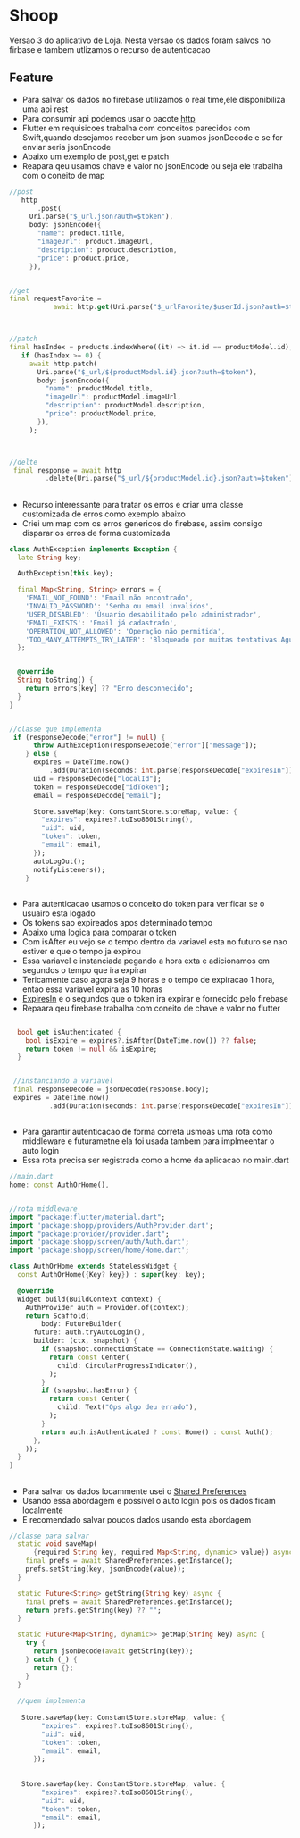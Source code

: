 #  Shoop
Versao 3 do aplicativo de Loja. Nesta versao os dados foram salvos no firbase e tambem utlizamos o recurso de autenticacao


## Feature
- Para salvar os dados no firebase utilizamos o real time,ele disponibiliza uma api rest 
- Para consumir api podemos usar o pacote [http](https://pub.dev/packages/http) 
- Flutter em requisicoes trabalha com conceitos parecidos com Swift,quando desejamos receber um json suamos jsonDecode e se for enviar seria jsonEncode
- Abaixo um exemplo de post,get e patch
- Reapara qeu usamos chave e valor no jsonEncode ou seja ele trabalha com o coneito de map


 ```dart 
 //post 
    http
        .post(
      Uri.parse("$_url.json?auth=$token"),
      body: jsonEncode({
        "name": product.title,
        "imageUrl": product.imageUrl,
        "description": product.description,
        "price": product.price,
      }),
 
 
 //get 
 final requestFavorite =
            await http.get(Uri.parse("$_urlFavorite/$userId.json?auth=$token"));

 
 
 //patch
 final hasIndex = products.indexWhere((it) => it.id == productModel.id);
    if (hasIndex >= 0) {
      await http.patch(
        Uri.parse("$_url/${productModel.id}.json?auth=$token"),
        body: jsonEncode({
          "name": productModel.title,
          "imageUrl": productModel.imageUrl,
          "description": productModel.description,
          "price": productModel.price,
        }),
      );
 
 
 
 //delte
  final response = await http
          .delete(Uri.parse("$_url/${productModel.id}.json?auth=$token"));
 
 
  ```


##
- Recurso interessante para tratar os erros e criar uma classe customizada de erros como exemplo abaixo
- Criei um map com os erros genericos do firebase, assim consigo disparar os erros de forma customizada


```dart
class AuthException implements Exception {
  late String key;

  AuthException(this.key);

  final Map<String, String> errors = {
    'EMAIL_NOT_FOUND': "Email não encontrado",
    'INVALID_PASSWORD': 'Senha ou email invalidos',
    'USER_DISABLED': 'Úsuario desabilitado pelo administrador',
    'EMAIL_EXISTS': 'Email já cadastrado',
    'OPERATION_NOT_ALLOWED': 'Operação não permitida',
    'TOO_MANY_ATTEMPTS_TRY_LATER': 'Bloqueado por muitas tentativas.Aguarde e tente mais tarde'
  };


  @override
  String toString() {
    return errors[key] ?? "Erro desconhecido";
  }
}


//classe que implementa
 if (responseDecode["error"] != null) {
      throw AuthException(responseDecode["error"]["message"]);
    } else {
      expires = DateTime.now()
          .add(Duration(seconds: int.parse(responseDecode["expiresIn"])));
      uid = responseDecode["localId"];
      token = responseDecode["idToken"];
      email = responseDecode["email"];

      Store.saveMap(key: ConstantStore.storeMap, value: {
        "expires": expires?.toIso8601String(),
        "uid": uid,
        "token": token,
        "email": email,
      });
      autoLogOut();
      notifyListeners();
    }


```

## 
- Para autenticacao usamos o conceito do token para verificar se o usuairo esta logado
- Os tokens sao expireados apos determinado tempo
- Abaixo uma logica para comparar o token
- Com isAfter eu vejo se o tempo dentro da variavel esta no futuro se  nao estiver e que o tempo ja expirou
- Essa variavel e instanciada  pegando a hora exta e adicionamos em segundos o tempo que ira expirar
- Tericamente caso agora seja 9 horas e o tempo de expiracao 1 hora, entao essa variavel expira as 10 horas
- [ExpiresIn](https://firebase.google.com/docs/reference/rest/auth) e o segundos que o token ira expirar e fornecido pelo  firebase
- Repaara qeu firebase trabalha com coneito de chave e valor no flutter

``` dart

  bool get isAuthenticated {
    bool isExpire = expires?.isAfter(DateTime.now()) ?? false;
    return token != null && isExpire;
  }


 //instanciando a variavel
 final responseDecode = jsonDecode(response.body);
 expires = DateTime.now()
          .add(Duration(seconds: int.parse(responseDecode["expiresIn"])));

```

##
- Para garantir autenticacao de forma correta usmoas uma rota como middleware e futurametne ela foi usada tambem para implmeentar o auto login
- Essa rota precisa ser registrada como a home da aplicacao no main.dart


```dart
//main.dart
home: const AuthOrHome(),


//rota middleware
import "package:flutter/material.dart";
import 'package:shopp/providers/AuthProvider.dart';
import "package:provider/provider.dart";
import 'package:shopp/screen/auth/Auth.dart';
import 'package:shopp/screen/home/Home.dart';

class AuthOrHome extends StatelessWidget {
  const AuthOrHome({Key? key}) : super(key: key);

  @override
  Widget build(BuildContext context) {
    AuthProvider auth = Provider.of(context);
    return Scaffold(
        body: FutureBuilder(
      future: auth.tryAutoLogin(),
      builder: (ctx, snapshot) {
        if (snapshot.connectionState == ConnectionState.waiting) {
          return const Center(
            child: CircularProgressIndicator(),
          );
        }
        if (snapshot.hasError) {
          return const Center(
            child: Text("Ops algo deu errado"),
          );
        }
        return auth.isAuthenticated ? const Home() : const Auth();
      },
    ));
  }
}


```
## 
- Para salvar os dados locammente usei o [Shared Preferences](https://pub.dev/packages/shared_preferences)
- Usando essa abordagem e possivel o auto login  pois os dados ficam localmente
- E recomendado salvar poucos dados usando esta abordagem


```dart
//classe para salvar
  static void saveMap(
      {required String key, required Map<String, dynamic> value}) async {
    final prefs = await SharedPreferences.getInstance();
    prefs.setString(key, jsonEncode(value));
  }

  static Future<String> getString(String key) async {
    final prefs = await SharedPreferences.getInstance();
    return prefs.getString(key) ?? "";
  }

  static Future<Map<String, dynamic>> getMap(String key) async {
    try {
      return jsonDecode(await getString(key));
    } catch (_) {
      return {};
    }
  }
  
  //quem implementa
  
   Store.saveMap(key: ConstantStore.storeMap, value: {
        "expires": expires?.toIso8601String(),
        "uid": uid,
        "token": token,
        "email": email,
      });
      
      
   Store.saveMap(key: ConstantStore.storeMap, value: {
        "expires": expires?.toIso8601String(),
        "uid": uid,
        "token": token,
        "email": email,
      });    



```





